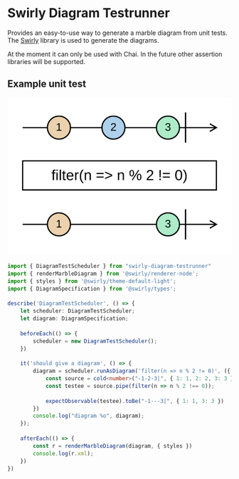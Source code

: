 # Swirly Diagram Testrunner

Provides an easy-to-use way to generate a marble diagram from unit tests. 
The [Swirly](https://github.com/timdp/swirly) library is used to generate the diagrams.

At the moment it can only be used with Chai. In the future other assertion libraries will be supported.


## Example unit test
![Exampe](./doc/diagram/filter.svg)

```typescript
import { DiagramTestScheduler } from "swirly-diagram-testrunner"
import { renderMarbleDiagram } from '@swirly/renderer-node';
import { styles } from '@swirly/theme-default-light';
import { DiagramSpecification } from '@swirly/types';

describe('DiagramTestScheduler', () => {
    let scheduler: DiagramTestScheduler;
    let diagram: DiagramSpecification;

    beforeEach(() => {
        scheduler = new DiagramTestScheduler();
    })

    it('should give a diagram', () => {
        diagram = scheduler.runAsDiagram('filter(n => n % 2 != 0)', ({ cold, expectObservable }) => {
            const source = cold<number>("-1-2-3|", { 1: 1, 2: 2, 3: 3 });
            const testee = source.pipe(filter(n => n % 2 !== 0));

            expectObservable(testee).toBe("-1---3|", { 1: 1, 3: 3 })
        })
        console.log("diagram %o", diagram);
    });

    afterEach(() => {
        const r = renderMarbleDiagram(diagram, { styles })
        console.log(r.xml);
    })
})
```
